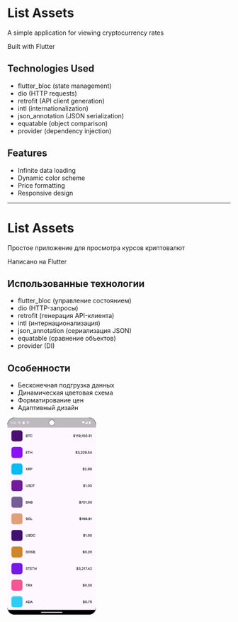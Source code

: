 # List Assets
A simple application for viewing cryptocurrency rates

Built with Flutter

## Technologies Used
- flutter_bloc (state management)
- dio (HTTP requests)
- retrofit (API client generation)
- intl (internationalization)
- json_annotation (JSON serialization)
- equatable (object comparison)
- provider (dependency injection)

## Features
- Infinite data loading
- Dynamic color scheme
- Price formatting
- Responsive design


***
# List Assets

Простое приложение для просмотра курсов криптовалют

Написано на Flutter

## Использованные технологии
- flutter_bloc (управление состоянием)
- dio (HTTP-запросы)
- retrofit (генерация API-клиента)
- intl (интернационализация)
- json_annotation (сериализация JSON)
- equatable (сравнение объектов)
- provider (DI)



## Особенности
- Бесконечная подгрузка данных
- Динамическая цветовая схема
- Форматирование цен
- Адаптивный дизайн

<img src="screenshot/Screenshot_1.png" width="200" height="445">